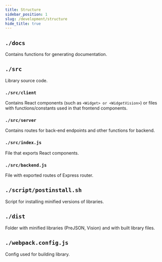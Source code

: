 ```yaml
---
title: Structure
sidebar_position: 1
slug: /development/structure
hide_title: true
---
```


## `./docs`

Contains functions for generating documentation.

## `./src`

Library source code.

### `./src/client`

Contains React components (such as `<Widget> or <WidgetVision>`) or files with functions/constants used in that frontend components.

### `./src/server`

Contains routes for back-end endpoints and other functions for backend.

### `./src/index.js`

File that exports React components.

### `./src/backend.js`

File with exported routes of Express router.

## `./script/postinstall.sh`

Script for installing minified versions of libraries.

## `./dist`

Folder with minified libraries (PreJSON, Vision) and with built library files.

## `./webpack.config.js`

Config used for building library.
